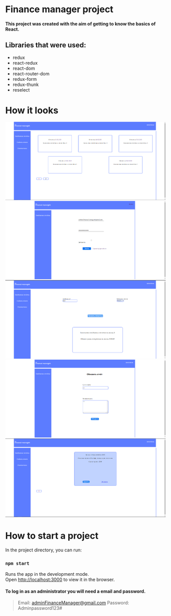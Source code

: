 # **Finance manager project**
#### This project was created with the aim of getting to know the basics of React.

## Libraries that were used:
- redux
- react-redux
- react-dom
- react-router-dom
- redux-form
- redux-thunk
- reselect

# **How it looks**
![](https://github.com/Antanidoss/Finance-manager-client/blob/master/imgForMd/Screenshot_4.png)
![](https://github.com/Antanidoss/Finance-manager-client/blob/master/imgForMd/Screenshot_5.png?raw=true)
![](https://github.com/Antanidoss/Finance-manager-client/blob/master/imgForMd/Screenshot_6.png)
![](https://github.com/Antanidoss/Finance-manager-client/blob/master/imgForMd/Screenshot_7.png?raw=true)
![](https://github.com/Antanidoss/Finance-manager-client/blob/master/imgForMd/Screenshot_8.png)

# How to start a project
In the project directory, you can run:
### `npm start`

Runs the app in the development mode.\
Open [http://localhost:3000](http://localhost:3000) to view it in the browser.

#### To log in as an administrator you will need a email and password.

> Email: adminFinanceManager@gmail.com
> Password: Adminpassword123#
